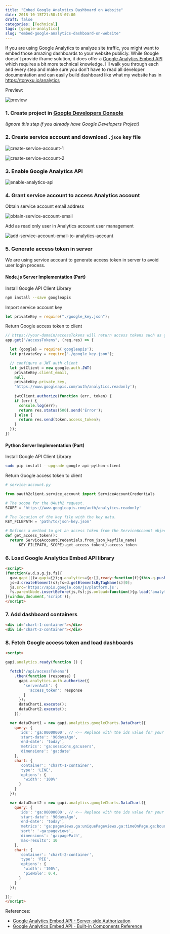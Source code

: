 ```yaml
---
title: "Embed Google Analytics Dashboard on Website"
date: 2018-10-15T21:58:13-07:00
draft: false
categories: [Technical]
tags: [google-analytics]
slug: "embed-google-analytics-dashboard-on-website"
---
```


If you are using Google Analytics to analyze site traffic, you might want to embed those amazing dashboards to your website publicly. While Google doesn't provide iframe solution, it does offer a [Google Analytics Embed API](https://developers.google.com/analytics/devguides/reporting/embed/v1/) which requires a bit more technical knowledge. I'll walk you through each and every step and make sure you don't have to read all developer documentation and can easily build dashboard like what my website has in https://tonyxu.io/analytics

Preview:

![preview](https://s3-us-west-1.amazonaws.com/tonyxu-img/Analytics_-_Tony_Xu_2018-10-16_09-52-42.png)

<!--more-->

### 1. Create project in [Google Developers Console](https://console.developers.google.com/)

_(Ignore this step if you already have Google Developers Project)_

### 2. Create service account and download `.json` key file

![create-service-account-1](https://s3-us-west-1.amazonaws.com/tonyxu-img/Credentials_-_api-tonyxu-io_-_Google_Cloud_Platform_2018-10-15_22-39-04.png)

![create-service-account-2](https://s3-us-west-1.amazonaws.com/tonyxu-img/2018_10_15_22_43_12.png)

### 3. Enable Google Analytics API

![enable-analytics-api](https://s3-us-west-1.amazonaws.com/tonyxu-img/Overview__APIs__Services__api-tonyxu-io__Google_Cloud_Platform_2018-10-15_22-45-05.png)

### 4. Grant service account to access Analytics account

Obtain service account email address

![obtain-service-account-email](https://s3-us-west-1.amazonaws.com/tonyxu-img/IAM__IAM__admin__api-tonyxu-io__Google_Cloud_Platform_2018-10-15_22-48-01.png)

Add as read only user in Analytics account user management

![add-service-account-email-to-analytics-account](https://s3-us-west-1.amazonaws.com/tonyxu-img/Analytics_2018-10-15_22-50-34.png)

### 5. Generate access token in server

We are using service account to generate access token in server to avoid user login process.

#### Node.js Server Implementation (Part)

Install Google API Client Library

```bash
npm install --save googleapis
```

Import service account key

```javascript
let privateKey = require("./google_key.json");
```

Return Google access token to client

```javascript
// https://your-domain/accessTokens will return access tokens such as google access tokens
app.get("/accessTokens", (req,res) => {

  let {google} = require('googleapis');
  let privateKey = require("./google_key.json");

  // configure a JWT auth client
  let jwtClient = new google.auth.JWT(
    privateKey.client_email,
    null,
    privateKey.private_key,
    'https://www.googleapis.com/auth/analytics.readonly');
  
    jwtClient.authorize(function (err, token) {
    if (err) {
      console.log(err);
      return res.status(500).send('Error');
    } else {
      return res.send(token.access_token);
    }
  });
})
```

#### Python Server Implementation (Part)

Install Google API Client Library

```bash
sudo pip install --upgrade google-api-python-client
```

Return Google access token to client

```python
# service-account.py

from oauth2client.service_account import ServiceAccountCredentials

# The scope for the OAuth2 request.
SCOPE = 'https://www.googleapis.com/auth/analytics.readonly'

# The location of the key file with the key data.
KEY_FILEPATH = 'path/to/json-key.json'

# Defines a method to get an access token from the ServiceAccount object.
def get_access_token():
  return ServiceAccountCredentials.from_json_keyfile_name(
      KEY_FILEPATH, SCOPE).get_access_token().access_token
```

### 6. Load Google Analytics Embed API library

```html
<script>
(function(w,d,s,g,js,fs){
  g=w.gapi||(w.gapi={});g.analytics={q:[],ready:function(f){this.q.push(f);}};
  js=d.createElement(s);fs=d.getElementsByTagName(s)[0];
  js.src='https://apis.google.com/js/platform.js';
  fs.parentNode.insertBefore(js,fs);js.onload=function(){g.load('analytics');};
}(window,document,'script'));
</script>
```

### 7. Add dashboard containers

```html
<div id="chart-1-container"></div>
<div id="chart-2-container"></div>
```

### 8. Fetch Google access token and load dashboards

```html
<script>

gapi.analytics.ready(function () {

  fetch('/api/accessTokens')
    .then(function (response) {
      gapi.analytics.auth.authorize({
        'serverAuth': {
          'access_token': response
        }
      });
      dataChart1.execute();
      dataChart2.execute();
    });

  var dataChart1 = new gapi.analytics.googleCharts.DataChart({
    query: {
      'ids': 'ga:00000000', // <-- Replace with the ids value for your view.
      'start-date': '90daysAgo',
      'end-date': 'today',
      'metrics': 'ga:sessions,ga:users',
      'dimensions': 'ga:date'
    },
    chart: {
      'container': 'chart-1-container',
      'type': 'LINE',
      'options': {
        'width': '100%'
      }
    }
  });

  var dataChart2 = new gapi.analytics.googleCharts.DataChart({
    query: {
      'ids': 'ga:00000000', // <-- Replace with the ids value for your view.
      'start-date': '90daysAgo',
      'end-date': 'today',
      'metrics': 'ga:pageviews,ga:uniquePageviews,ga:timeOnPage,ga:bounces,ga:entrances,ga:exits',
      'sort': '-ga:pageviews',
      'dimensions': 'ga:pagePath',
      'max-results': 10
    },
    chart: {
      'container': 'chart-2-container',
      'type': 'PIE',
      'options': {
        'width': '100%',
        'pieHole': 0.4,
      }
    }
  });

});
</script>
```

References:

- [Google Analytics Embed API - Server-side Authorization](https://ga-dev-tools.appspot.com/embed-api/server-side-authorization/)
- [Google Analytics Embed API - Built-in Components Reference](https://developers.google.com/analytics/devguides/reporting/embed/v1/component-reference)
